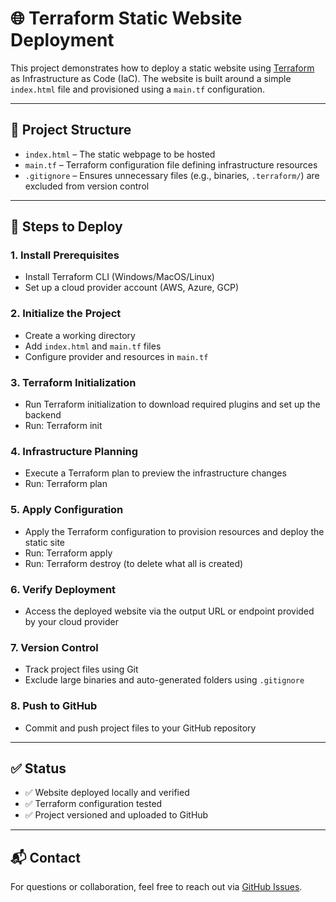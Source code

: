 # 🌐 Terraform Static Website Deployment

This project demonstrates how to deploy a static website using [Terraform](https://www.terraform.io/) as Infrastructure as Code (IaC). The website is built around a simple `index.html` file and provisioned using a `main.tf` configuration.

---

## 📁 Project Structure

- `index.html` – The static webpage to be hosted  
- `main.tf` – Terraform configuration file defining infrastructure resources  
- `.gitignore` – Ensures unnecessary files (e.g., binaries, `.terraform/`) are excluded from version control

---

## 🚀 Steps to Deploy

### 1. **Install Prerequisites**
- Install Terraform CLI (Windows/MacOS/Linux)
- Set up a cloud provider account (AWS, Azure, GCP)

### 2. **Initialize the Project**
- Create a working directory
- Add `index.html` and `main.tf` files
- Configure provider and resources in `main.tf`

### 3. **Terraform Initialization**
- Run Terraform initialization to download required plugins and set up the backend
- Run: Terraform init

### 4. **Infrastructure Planning**
- Execute a Terraform plan to preview the infrastructure changes
- Run: Terraform plan

### 5. **Apply Configuration**
- Apply the Terraform configuration to provision resources and deploy the static site
- Run: Terraform apply
- Run: Terraform destroy (to delete what all is created)

### 6. **Verify Deployment**
- Access the deployed website via the output URL or endpoint provided by your cloud provider

### 7. **Version Control**
- Track project files using Git
- Exclude large binaries and auto-generated folders using `.gitignore`

### 8. **Push to GitHub**
- Commit and push project files to your GitHub repository
  
---

## ✅ Status

- ✅ Website deployed locally and verified  
- ✅ Terraform configuration tested  
- ✅ Project versioned and uploaded to GitHub

---

## 📬 Contact

For questions or collaboration, feel free to reach out via [GitHub Issues](https://github.com/AdityaAggarwal11/Terraform-static-website-IAC/issues).
